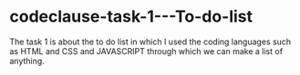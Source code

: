 # codeclause-task-1---To-do-list
The task 1 is about the to do list in which I used the coding languages such as HTML and CSS and JAVASCRIPT through which we can make a list of anything.
